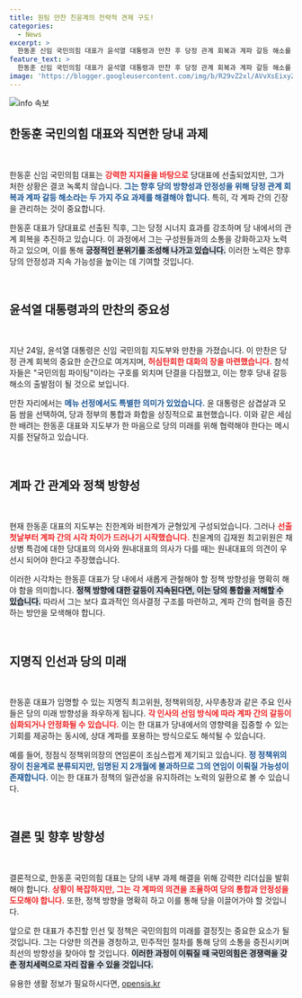 ```yaml
---
title: 원팀 만찬 친윤계의 전략적 견제 구도!
categories:
  - News
excerpt: >
  한동훈 신임 국민의힘 대표가 윤석열 대통령과 만찬 후 당정 관계 회복과 계파 갈등 해소를 강조하며, 향후 인선에 대한 관심이 쏠리고 있다. 여전히 남은 불안 요소 속에서 과연 어떤 인사가 임명될지 귀추가 주목된다.
feature_text: >
  한동훈 신임 국민의힘 대표가 윤석열 대통령과 만찬 후 당정 관계 회복과 계파 갈등 해소를 강조하며, 향후 인선에 대한 관심이 쏠리고 있다. 여전히 남은 불안 요소 속에서 과연 어떤 인사가 임명될지 귀추가 주목된다.
image: 'https://blogger.googleusercontent.com/img/b/R29vZ2xl/AVvXsEixyZcFfHzMRdzZMjFBmAUKJYCLCGyLL1o632UiGVXcaFdKo_bkvkuCioo0uUKlGfBVcT3P84aROyZIXSBEx3Aw5nCQ3pTgDom1WDC4m8eifvWiAmWEEVb4x6G_l8C0QH225ldMjyaFvpxGEBGNO37VmDTDMHGhJPq73UglMfDca1-0aw/s1600/blogspot.png'
---
```


<p><img src="https://blogger.googleusercontent.com/img/b/R29vZ2xl/AVvXsEixyZcFfHzMRdzZMjFBmAUKJYCLCGyLL1o632UiGVXcaFdKo_bkvkuCioo0uUKlGfBVcT3P84aROyZIXSBEx3Aw5nCQ3pTgDom1WDC4m8eifvWiAmWEEVb4x6G_l8C0QH225ldMjyaFvpxGEBGNO37VmDTDMHGhJPq73UglMfDca1-0aw/s1600/blogspot.png" alt="info 속보" /></p>

<h2 data-ke-size="size26">한동훈 국민의힘 대표와 직면한 당내 과제</h2>

<p data-ke-size="size16">&nbsp;</p>

<p>한동훈 신임 국민의힘 대표는 <b><span style="color: #ee2323;">강력한 지지율을 바탕으로</span></b> 당대표에 선출되었지만, 그가 처한 상황은 결코 녹록치 않습니다. <b><span style="color: #1a5490;">그는 향후 당의 방향성과 안정성을 위해 당정 관계 회복과 계파 갈등 해소라는 두 가지 주요 과제를 해결해야 합니다.</span></b> 특히, 각 계파 간의 긴장을 관리하는 것이 중요합니다. </p>

<p>한동훈 대표가 당대표로 선출된 직후, 그는 당정 시너지 효과를 강조하며 당 내에서의 관계 회복을 추진하고 있습니다. 이 과정에서 그는 구성원들과의 소통을 강화하고자 노력하고 있으며, 이를 통해 <b><span style="background-color: #21538527;">긍정적인 분위기를 조성해 나가고 있습니다.</span></b> 이러한 노력은 향후 당의 안정성과 지속 가능성을 높이는 데 기여할 것입니다.</p>

<p data-ke-size="size16">&nbsp;</p>

<h2 data-ke-size="size26">윤석열 대통령과의 만찬의 중요성</h2>

<p data-ke-size="size16">&nbsp;</p>

<p>지난 24일, 윤석열 대통령은 신임 국민의힘 지도부와 만찬을 가졌습니다. 이 만찬은 당정 관계 회복의 중요한 순간으로 여겨지며, <b><span style="color: #ee2323;">허심탄회한 대화의 장을 마련했습니다.</span></b> 참석자들은 "국민의힘 파이팅"이라는 구호를 외치며 단결을 다짐했고, 이는 향후 당내 갈등 해소의 출발점이 될 것으로 보입니다.</p>

<p>만찬 자리에서는 <b><span style="color: #1a5490;">메뉴 선정에서도 특별한 의미가 있었습니다.</span></b> 윤 대통령은 삼겹살과 모둠 쌈을 선택하여, 당과 정부의 통합과 화합을 상징적으로 표현했습니다. 이와 같은 세심한 배려는 한동훈 대표와 지도부가 한 마음으로 당의 미래를 위해 협력해야 한다는 메시지를 전달하고 있습니다.</p>

<p data-ke-size="size16">&nbsp;</p>

<h2 data-ke-size="size26">계파 간 관계와 정책 방향성</h2>

<p data-ke-size="size16">&nbsp;</p>

<p>현재 한동훈 대표의 지도부는 친한계와 비한계가 균형있게 구성되었습니다. 그러나 <b><span style="color: #ee2323;">선출 첫날부터 계파 간의 시각 차이가 드러나기 시작했습니다.</span></b> 친윤계의 김재원 최고위원은 채상병 특검에 대한 당대표의 의사와 원내대표의 의사가 다를 때는 원내대표의 의견이 우선시 되어야 한다고 주장했습니다.</p>

<p>이러한 시각차는 한동훈 대표가 당 내에서 새롭게 관철해야 할 정책 방향성을 명확히 해야 함을 의미합니다. <b><span style="background-color: #21538527;">정책 방향에 대한 갈등이 지속된다면, 이는 당의 통합을 저해할 수 있습니다.</span></b> 따라서 그는 보다 효과적인 의사결정 구조를 마련하고, 계파 간의 협력을 증진하는 방안을 모색해야 합니다.</p>

<p data-ke-size="size16">&nbsp;</p>

<h2 data-ke-size="size26">지명직 인선과 당의 미래</h2>

<p data-ke-size="size16">&nbsp;</p>

<p>한동훈 대표가 임명할 수 있는 지명직 최고위원, 정책위의장, 사무총장과 같은 주요 인사들은 당의 미래 방향성을 좌우하게 됩니다. <b><span style="color: #ee2323;">각 인사의 선임 방식에 따라 계파 간의 갈등이 심화되거나 안정화될 수 있습니다.</span></b> 이는 한 대표가 당내에서의 영향력을 집중할 수 있는 기회를 제공하는 동시에, 상대 계파를 포용하는 방식으로도 해석될 수 있습니다.</p>

<p>예를 들어, 정점식 정책위의장의 연임론이 조심스럽게 제기되고 있습니다. <b><span style="color: #1a5490;">정 정책위의장이 친윤계로 분류되지만, 임명된 지 2개월에 불과하므로 그의 연임이 이뤄질 가능성이 존재합니다.</span></b> 이는 한 대표가 정책의 일관성을 유지하려는 노력의 일환으로 볼 수 있습니다.</p>

<p data-ke-size="size16">&nbsp;</p>

<h2 data-ke-size="size26">결론 및 향후 방향성</h2>

<p data-ke-size="size16">&nbsp;</p>

<p>결론적으로, 한동훈 국민의힘 대표는 당의 내부 과제 해결을 위해 강력한 리더십을 발휘해야 합니다. <b><span style="color: #ee2323;">상황이 복잡하지만, 그는 각 계파의 의견을 조율하여 당의 통합과 안정성을 도모해야 합니다.</span></b> 또한, 정책 방향을 명확히 하고 이를 통해 당을 이끌어가야 할 것입니다.</p>

<p>앞으로 한 대표가 추진할 인선 및 정책은 국민의힘의 미래를 결정짓는 중요한 요소가 될 것입니다. 그는 다양한 의견을 경청하고, 민주적인 절차를 통해 당의 소통을 증진시키며 최선의 방향성을 찾아야 할 것입니다. <b><span style="background-color: #21538527;">이러한 과정이 이뤄질 때 국민의힘은 경쟁력을 갖춘 정치세력으로 자리 잡을 수 있을 것입니다.</span></b></p>
유용한 생활 정보가 필요하시다면, <a href="https://opensis.kr" rel="dofollow">opensis.kr</a>


